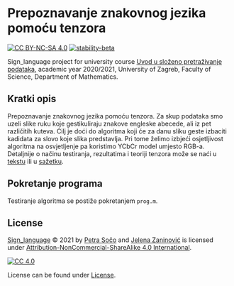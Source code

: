 # Prepoznavanje znakovnog jezika pomoću tenzora

[![CC BY-NC-SA 4.0][cc-shield]][cc]
[![stability-beta](https://img.shields.io/badge/stability-beta-33bbff.svg)](https://github.com/mkenney/software-guides/blob/master/STABILITY-BADGES.md#beta)


Sign_language project for university course [Uvod u složeno pretraživanje podataka](http://www.pmf.unizg.hr/math/predmet/uuspp_a), academic year 2020/2021, University of Zagreb, Faculty of Science, Department of Mathematics.

## Kratki opis 
Prepoznavanje znakovnog jezika pomoću tenzora. Za skup podataka smo uzeli slike ruku koje gestikuliraju znakove engleske abecede, ali iz pet različitih kuteva. Cilj je doći do algoritma koji će za danu sliku geste izbaciti kadidata za slovo koje slika predstavlja. Pri tome želimo izbjeći osjetljivost algoritma na osvjetljenje pa koristimo YCbCr model umjesto RGB-a. 
Detaljnije o načinu testiranja, rezultatima i teoriji tenzora može se naći u [tekstu](https://github.com/sopetra/sign_language/blob/main/Prepoznavanje%20znakovnog%20jezika%20pomo%C4%87u%20tenzora.pdf) ili u [sažetku](https://github.com/sopetra/sign_language/blob/main/Prezentacija.pdf).

## Pokretanje programa
Testiranje algoritma se postiže pokretanjem `prog.m`.

## License
  
 [Sign_language](https://github.com/sopetra/sign_language) © 2021 by [Petra Sočo](https://github.com/sopetra) and [Jelena Zaninović](https://github.com/jelzani) is licensed under [Attribution-NonCommercial-ShareAlike 4.0 International][cc].

[![CC 4.0][cc-image]][cc]


[cc]: https://creativecommons.org/licenses/by-nc-sa/4.0/?ref=chooser-v1
[cc-image]: https://licensebuttons.net/l/by-nc-sa/4.0/88x31.png
[cc-shield]: https://img.shields.io/badge/License-CC%20BY--SA%204.0-lightgrey.svg


License can be found under [License](LICENSE).
